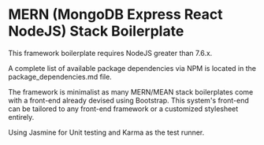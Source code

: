 # MERN (MongoDB Express React NodeJS) Stack Boilerplate

This framework boilerplate requires NodeJS greater than 7.6.x.

A complete list of available package dependencies via NPM is located in the package_dependencies.md file.

The framework is minimalist as many MERN/MEAN stack boilerplates come with a front-end already devised using Bootstrap. This system's front-end can be tailored to any front-end framework or a customized stylesheet entirely.

Using Jasmine for Unit testing and Karma as the test runner.
